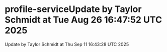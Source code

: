 # profile-serviceUpdate by Taylor Schmidt at Tue Aug 26 16:47:52 UTC 2025
Update by Taylor Schmidt at Thu Sep 11 16:43:28 UTC 2025
